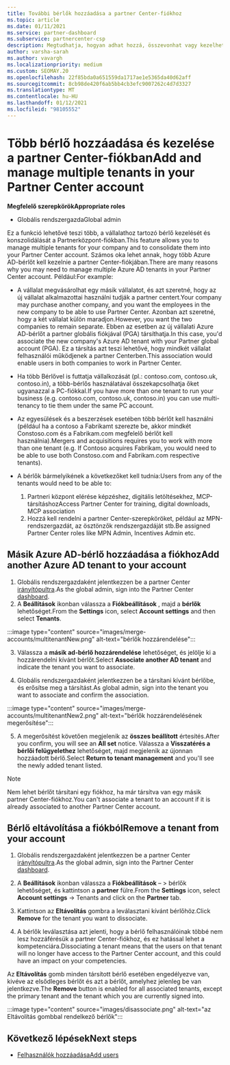 ```yaml
---
title: További bérlők hozzáadása a partner Center-fiókhoz
ms.topic: article
ms.date: 01/11/2021
ms.service: partner-dashboard
ms.subservice: partnercenter-csp
description: Megtudhatja, hogyan adhat hozzá, összevonhat vagy kezelhet több Azure AD-bérlőt a partner Center-fiókban. Ismerje meg az egyes okokat is, amelyeket érdemes megtennie.
author: varsha-sarah
ms.author: vavargh
ms.localizationpriority: medium
ms.custom: SEOMAY.20
ms.openlocfilehash: 22f85bda0a651559da1717ae1e5365da40d62aff
ms.sourcegitcommit: 8cb98de420f6ab5bb4cb3efc9007262c4d7d3327
ms.translationtype: MT
ms.contentlocale: hu-HU
ms.lasthandoff: 01/12/2021
ms.locfileid: "98105552"
---
```

# <a name="add-and-manage-multiple-tenants-in-your-partner-center-account"></a><span data-ttu-id="085eb-104">Több bérlő hozzáadása és kezelése a partner Center-fiókban</span><span class="sxs-lookup"><span data-stu-id="085eb-104">Add and manage multiple tenants in your Partner Center account</span></span>


<span data-ttu-id="085eb-105">**Megfelelő szerepkörök**</span><span class="sxs-lookup"><span data-stu-id="085eb-105">**Appropriate roles**</span></span>

- <span data-ttu-id="085eb-106">Globális rendszergazda</span><span class="sxs-lookup"><span data-stu-id="085eb-106">Global admin</span></span>

<span data-ttu-id="085eb-107">Ez a funkció lehetővé teszi több, a vállalathoz tartozó bérlő kezelését és konszolidálását a Partnerközpont-fiókban.</span><span class="sxs-lookup"><span data-stu-id="085eb-107">This feature allows you to manage multiple tenants for your company and to consolidate them into your Partner Center account.</span></span> <span data-ttu-id="085eb-108">Számos oka lehet annak, hogy több Azure AD-bérlőt kell kezelnie a partner Center-fiókjában.</span><span class="sxs-lookup"><span data-stu-id="085eb-108">There are many reasons why you may need to manage multiple Azure AD tenants in your Partner Center account.</span></span> <span data-ttu-id="085eb-109">Például:</span><span class="sxs-lookup"><span data-stu-id="085eb-109">For example:</span></span>

- <span data-ttu-id="085eb-110">A vállalat megvásárolhat egy másik vállalatot, és azt szeretné, hogy az új vállalat alkalmazottai használni tudják a partner centert.</span><span class="sxs-lookup"><span data-stu-id="085eb-110">Your company may purchase another company, and you want the employees in the new company to be able to use Partner Center.</span></span> <span data-ttu-id="085eb-111">Azonban azt szeretné, hogy a két vállalat külön maradjon.</span><span class="sxs-lookup"><span data-stu-id="085eb-111">However, you want the two companies to remain separate.</span></span> <span data-ttu-id="085eb-112">Ebben az esetben az új vállalati Azure AD-bérlőt a partner globális fiókjával (PGA) társíthatja.</span><span class="sxs-lookup"><span data-stu-id="085eb-112">In this case, you'd associate the new company's Azure AD tenant with your Partner global account (PGA).</span></span> <span data-ttu-id="085eb-113">Ez a társítás azt teszi lehetővé, hogy mindkét vállalat felhasználói működjenek a partner Centerben.</span><span class="sxs-lookup"><span data-stu-id="085eb-113">This association would enable users in both companies to work in Partner Center.</span></span>

- <span data-ttu-id="085eb-114">Ha több Bérlővel is futtatja vállalkozását (pl.: contoso.com, contoso.uk, contoso.in), a több-bérlős használatával összekapcsolhatja őket ugyanazzal a PC-fiókkal.</span><span class="sxs-lookup"><span data-stu-id="085eb-114">If you have more than one tenant to run your business (e.g. contoso.com, contoso.uk, contoso.in) you can use multi-tenancy to tie them under the same PC account.</span></span>

- <span data-ttu-id="085eb-115">Az egyesülések és a beszerzések esetében több bérlőt kell használni (például ha a contoso a Fabrikamt szerezte be, akkor mindkét Constoso.com és a Fabrikam.com megfelelő bérlőt kell használnia).</span><span class="sxs-lookup"><span data-stu-id="085eb-115">Mergers and acquisitions requires you to work with more than one tenant (e.g. If Contoso acquires Fabrikam, you would need to be able to use both Constoso.com and Fabrikam.com respective tenants).</span></span>

- <span data-ttu-id="085eb-116">A bérlők bármelyikének a következőket kell tudnia:</span><span class="sxs-lookup"><span data-stu-id="085eb-116">Users from any of the tenants would need to be able to:</span></span>
    1.  <span data-ttu-id="085eb-117">Partneri központ elérése képzéshez, digitális letöltésekhez, MCP-társításhoz</span><span class="sxs-lookup"><span data-stu-id="085eb-117">Access Partner Center for training, digital downloads, MCP association</span></span>
    2.  <span data-ttu-id="085eb-118">Hozzá kell rendelni a partner Center-szerepköröket, például az MPN-rendszergazdát, az ösztönzők rendszergazdáját stb.</span><span class="sxs-lookup"><span data-stu-id="085eb-118">Be assigned Partner Center roles like MPN Admin, Incentives Admin etc.</span></span>


## <a name="add-another-azure-ad-tenant-to-your-account"></a><span data-ttu-id="085eb-119">Másik Azure AD-bérlő hozzáadása a fiókhoz</span><span class="sxs-lookup"><span data-stu-id="085eb-119">Add another Azure AD tenant to your account</span></span>

1. <span data-ttu-id="085eb-120">Globális rendszergazdaként jelentkezzen be a partner Center [irányítópultra](https://partner.microsoft.com/dashboard).</span><span class="sxs-lookup"><span data-stu-id="085eb-120">As the global admin, sign into the Partner Center [dashboard](https://partner.microsoft.com/dashboard).</span></span>
1. <span data-ttu-id="085eb-121">A **Beállítások** ikonban válassza a **Fiókbeállítások** , majd a **bérlők** lehetőséget.</span><span class="sxs-lookup"><span data-stu-id="085eb-121">From the **Settings** icon, select **Account settings** and then select **Tenants**.</span></span>
 
:::image type="content" source="images/merge-accounts/multitenantNew.png" alt-text="bérlők hozzárendelése"::: 

3. <span data-ttu-id="085eb-123">Válassza a **másik ad-bérlő hozzárendelése** lehetőséget, és jelölje ki a hozzárendelni kívánt bérlőt.</span><span class="sxs-lookup"><span data-stu-id="085eb-123">Select **Associate another AD tenant** and indicate the tenant you want to associate.</span></span>

1. <span data-ttu-id="085eb-124">Globális rendszergazdaként jelentkezzen be a társítani kívánt bérlőbe, és erősítse meg a társítást.</span><span class="sxs-lookup"><span data-stu-id="085eb-124">As global admin, sign into the tenant you want to associate and confirm the association.</span></span> 

:::image type="content" source="images/merge-accounts/multitenantNew2.png" alt-text="bérlők hozzárendelésének megerősítése"::: 

5. <span data-ttu-id="085eb-126">A megerősítést követően megjelenik az **összes beállított** értesítés.</span><span class="sxs-lookup"><span data-stu-id="085eb-126">After you confirm, you will see an **All set** notice.</span></span>  <span data-ttu-id="085eb-127">Válassza a **Visszatérés a bérlői felügyelethez** lehetőséget, majd megjelenik az újonnan hozzáadott bérlő.</span><span class="sxs-lookup"><span data-stu-id="085eb-127">Select **Return to tenant management** and you'll see the newly added tenant listed.</span></span> 
 

>[!NOTE]
><span data-ttu-id="085eb-128">Nem lehet bérlőt társítani egy fiókhoz, ha már társítva van egy másik partner Center-fiókhoz.</span><span class="sxs-lookup"><span data-stu-id="085eb-128">You can't associate a tenant to an account if it is already associated to another Partner Center account.</span></span>


## <a name="remove-a-tenant-from-your-account"></a><span data-ttu-id="085eb-129">Bérlő eltávolítása a fiókból</span><span class="sxs-lookup"><span data-stu-id="085eb-129">Remove a tenant from your account</span></span>
 
1. <span data-ttu-id="085eb-130">Globális rendszergazdaként jelentkezzen be a partner Center [irányítópultra](https://partner.microsoft.com/dashboard).</span><span class="sxs-lookup"><span data-stu-id="085eb-130">As the global admin, sign into the Partner Center [dashboard](https://partner.microsoft.com/dashboard).</span></span>

1. <span data-ttu-id="085eb-131">A **Beállítások** ikonban válassza a **Fiókbeállítások** – > bérlők lehetőséget, és kattintson a **partner** fülre.</span><span class="sxs-lookup"><span data-stu-id="085eb-131">From the **Settings** icon, select **Account settings** -> Tenants and click on the **Partner** tab.</span></span>
 
3. <span data-ttu-id="085eb-132">Kattintson az **Eltávolítás** gombra a leválasztani kívánt bérlőhöz.</span><span class="sxs-lookup"><span data-stu-id="085eb-132">Click **Remove** for the tenant you want to dissociate.</span></span>

4. <span data-ttu-id="085eb-133">A bérlők leválasztása azt jelenti, hogy a bérlő felhasználóinak többé nem lesz hozzáférésük a partner Center-fiókhoz, és ez hatással lehet a kompetenciára.</span><span class="sxs-lookup"><span data-stu-id="085eb-133">Dissociating a tenant means that the users on that tenant will no longer have access to the Partner Center account, and this could have an impact on your competencies.</span></span> 

<span data-ttu-id="085eb-134">Az **Eltávolítás** gomb minden társított bérlő esetében engedélyezve van, kivéve az elsődleges bérlőt és azt a bérlőt, amelyhez jelenleg be van jelentkezve.</span><span class="sxs-lookup"><span data-stu-id="085eb-134">The **Remove** button is enabled for all associated tenants, except the primary tenant and the tenant which you are currently signed into.</span></span>

:::image type="content" source="images/disassociate.png" alt-text="az Eltávolítás gombbal rendelkező bérlők":::
 

## <a name="next-steps"></a><span data-ttu-id="085eb-136">Következő lépések</span><span class="sxs-lookup"><span data-stu-id="085eb-136">Next steps</span></span>

- [<span data-ttu-id="085eb-137">Felhasználók hozzáadása</span><span class="sxs-lookup"><span data-stu-id="085eb-137">Add users</span></span>](create-user-accounts-and-set-permissions.md)






